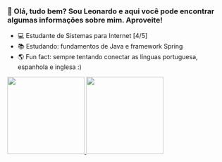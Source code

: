 ### 👋 Olá, tudo bem? Sou Leonardo e aqui você pode encontrar algumas informações sobre mim. Aproveite!

- 💻 Estudante de Sistemas para Internet [4/5]
- 📚 Estudando: fundamentos de Java e framework Spring
- 🌎 Fun fact: sempre tentando conectar as línguas portuguesa, espanhola e inglesa :) 


<div>
  <a href="https://github.com/leonardonps">
    <img height="175px" src="https://github-readme-stats.vercel.app/api?username=leonardonps&theme=transparent" />
    <img height="175px" src="https://github-readme-stats.vercel.app/api/top-langs/?username=leonardonps&layout=compact&langs_count=16&theme=transparent" />
  </a>
</div>
